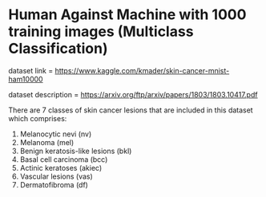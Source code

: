 # Human Against Machine with 1000 training images (Multiclass Classification)

dataset link = https://www.kaggle.com/kmader/skin-cancer-mnist-ham10000

dataset description = https://arxiv.org/ftp/arxiv/papers/1803/1803.10417.pdf

There are 7 classes of skin cancer lesions that are included in this dataset which comprises:
  1. Melanocytic nevi (nv)
  2. Melanoma (mel)
  3. Benign keratosis-like lesions (bkl)
  4. Basal cell carcinoma (bcc)
  5. Actinic keratoses (akiec)
  6. Vascular lesions (vas)
  7. Dermatofibroma (df)
